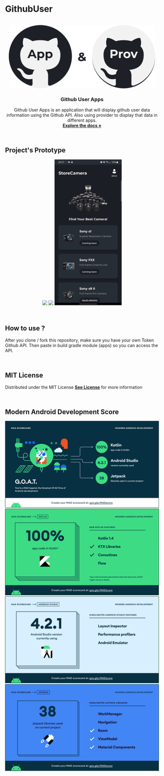 # GithubUser
<!-- PROJECT LOGO -->
<p align="center">
  <br>
  <img  width="480px" src="https://github.com/mas-diq/GithubUser/blob/master/GithubLogo.png" />
  <h3 align="center">Github User Apps</h3>
  <p align="center">
   Github User Apps is an application that will display github user data information using the Github API. Also using provider to display that data in different apps.
    <br />
    <a href="https://github.com/mas-diq/GithubUser"><strong>Explore the docs »</strong></a>
  </p>
</p>
<br>

## Project's Prototype
<p align="center">
<img  width="220px" src="https://github.com/mas-diq/CameraStoreApps/blob/master/satu.gif" />
<img  width="220px" src="https://github.com/mas-diq/CameraStoreApps/blob/master/dua.gif" />
<img  width="220px" src="https://github.com/mas-diq/CameraStoreApps/blob/master/tiga.gif" />
</p>
<br>

## How to use ?
<p align="left">
  After you clone / fork this repository, make sure you have your own Token Github API. Then paste in build gradle module (apps) so you can access the API.
</p>
<br>

## MIT License
<p align="left">
  Distributed under the MIT License
<a href="https://github.com/mas-diq/GithubUser/blob/master/LICENSE"><strong>See License</strong></a> 
  for more information
</p>
<br>

## Modern Android Development Score
 <img src="https://github.com/mas-diq/GithubUser/blob/master/summary.png" />
 <img src="https://github.com/mas-diq/GithubUser/blob/master/kotlin.png" />
 <img src="https://github.com/mas-diq/GithubUser/blob/master/studio.png" />
 <img src="https://github.com/mas-diq/GithubUser/blob/master/jetpack.png" />
